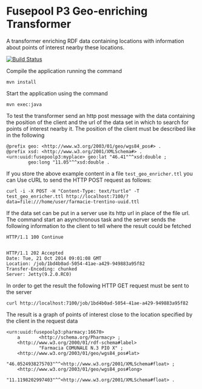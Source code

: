Fusepool P3 Geo-enriching Transformer
============================

A transformer enriching RDF data containing locations with information about points of interest nearby these locations.

[![Build Status](https://travis-ci.org/fusepoolP3/p3-geo-enriching-transformer.svg)](https://travis-ci.org/fusepoolP3/p3-geo-enriching-transformer)

Compile the application running the command

    mvn install

Start the application using the command 

    mvn exec:java

To test the transformer send an http post message with the data containing the position of the client and the url of the data set in which to search for points of interest nearby it. The position of the client must be described like in the following  

    @prefix geo: <http://www.w3.org/2003/01/geo/wgs84_pos#> .
    @prefix xsd: <http://www.w3.org/2001/XMLSchema#> .
    <urn:uuid:fusepoolp3:myplace> geo:lat "46.41"^^xsd:double ;
            geo:long "11.05"^^xsd:double .

If you store the above example content in a file `test_geo_enricher.ttl` you can Use cURL to send the HTTP POST request as follows:

    curl -i -X POST -H "Content-Type: text/turtle" -T test_geo_enricher.ttl http://localhost:7100/?data=file:///home/user/farmacie-trentino-uuid.ttl

If the data set can be put in a server use its http url in place of the file url. The command start an asynchronous task and the server sends the following 
information to the client to tell where the result could be fetched

    HTTP/1.1 100 Continue


    HTTP/1.1 202 Accepted
    Date: Tue, 21 Oct 2014 09:01:08 GMT
    Location: /job/1bd4b0ad-5054-41ae-a429-949883a95f82
    Transfer-Encoding: chunked
    Server: Jetty(9.2.0.RC0)

In order to get the result the following HTTP GET request must be sent to the server

    curl http://localhost:7100/job/1bd4b0ad-5054-41ae-a429-949883a95f82

The result is a graph of points of interest close to the location specified by the client in the request data

    <urn:uuid:fusepoolp3:pharmacy:16670>
        a       <http://schema.org/Pharmacy> ;
        <http://www.w3.org/2000/01/rdf-schema#label>
                "Farmacia COMUNALE N.3 PIO X" ;
        <http://www.w3.org/2003/01/geo/wgs84_pos#lat>
                "46.0524938275703"^^<http://www.w3.org/2001/XMLSchema#float> ;
        <http://www.w3.org/2003/01/geo/wgs84_pos#long>
                "11.1198202997403"^^<http://www.w3.org/2001/XMLSchema#float> .

